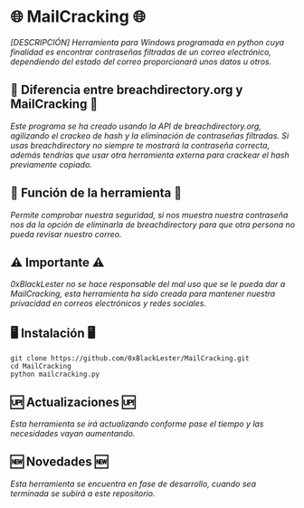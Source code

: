 # 🌐 MailCracking 🌐
_[DESCRIPCIÓN] Herramienta para Windows programada en python cuya finalidad es encontrar contraseñas filtradas de un correo electrónico, dependiendo del estado del correo proporcionará unos datos u otros._
## 🤔 Diferencia entre breachdirectory.org y MailCracking 🤔
_Este programa se ha creado usando la API de breachdirectory.org, agilizando el crackeo de hash y la eliminación de contraseñas filtradas._
_Si usas breachdirectory no siempre te mostrará la contraseña correcta, además tendrías que usar otra herramienta externa para crackear el hash previamente copiado._
## 🤔 Función de la herramienta 🤔
_Permite comprobar nuestra seguridad, si nos muestra nuestra contraseña nos da la opción de eliminarla de breachdirectory para que otra persona no pueda revisar nuestro correo._
## ⚠️ Importante ⚠️
_0xBlackLester no se hace responsable del mal uso que se le pueda dar a MailCracking, esta herramienta ha sido creada para mantener nuestra privacidad en correos electrónicos y redes sociales._
## 🖥️ Instalación 🖥️
```
git clone https://github.com/0xBlackLester/MailCracking.git
cd MailCracking
python mailcracking.py
```
## 🆙 Actualizaciones 🆙
_Esta herramienta se irá actualizando conforme pase el tiempo y las necesidades vayan aumentando._
## 🆕 Novedades 🆕
_Esta herramienta se encuentra en fase de desarrollo, cuando sea terminada se subirá a este repositorio._
